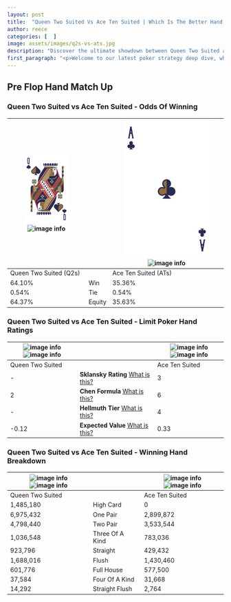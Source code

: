 ```yaml
---
layout: post
title:  "Queen Two Suited Vs Ace Ten Suited | Which Is The Better Hand In Poker? A Complete Guide"
author: reece
categories: [  ]
image: assets/images/q2s-vs-ats.jpg
description: "Discover the ultimate showdown between Queen Two Suited and Ace Ten Suited in poker! Uncover the odds, strategies, and scenarios where one hand triumphs over the other. Get ready to up your poker game with this thrilling analysis."
first_paragraph: "<p>Welcome to our latest poker strategy deep dive, where we're pitting two distinct hands against each other in a high-stakes showdown: Queen Two Suited vs Ace Ten Suited.</p><p>In the dynamic world of poker, every decision counts, and knowing which hand holds the upper hand is key to your success at the table.</p><p>In this article, we'll dissect these two hands, explore the scenarios where one dominates the other, and equip you with the knowledge to make strategic choices that can tip the odds in your favor.</p><p>Get ready to unravel the intriguing dynamics of these poker hands and elevate your game to new heights.</p>"
---
```




[comment]: # (sp0)

## Pre Flop Hand Match Up

<div class="table hand-ratings" markdown="1"> 



### Queen Two Suited vs Ace Ten Suited - Odds Of Winning


    
| ![image info](assets/images/hand1/Q.png) ![image info](assets/images/hand1/2s.png) |  | ![image info](assets/images/hand2/A.png) ![image info](assets/images/hand2/ts.png) |
| -------- | -------- | -------- |
| Queen Two Suited (Q2s) |  | Ace Ten Suited (ATs) |
| 64.10% | Win | 35.36% |
| 0.54% | Tie | 0.54% |
| 64.37% | Equity | 35.63% |




[comment]: # (sp1)



### Queen Two Suited vs Ace Ten Suited - Limit Poker Hand Ratings


    
| ![image info](https://www.riverpairs.com/assets/images/hand1/Q.png) ![image info](https://www.riverpairs.com/assets/images/hand1/2s.png) |  | ![image info](https://www.riverpairs.com/assets/images/hand2/A.png) ![image info](https://www.riverpairs.com/assets/images/hand2/ts.png) |
| -------- | -------- | -------- |
| Queen Two Suited |  | Ace Ten Suited |
| - | **Sklansky Rating** [What is this?](/sklansky-rating-explained) | 3 |
| 2 | **Chen Formula** [What is this?](/chen-formula-explained) | 6 |
| - | **Hellmuth Tier** [What is this?](/Hellmuth-tier-explained) | 4 |
| -0.12 | **Expected Value** [What is this?](/expected-value-explained) | 0.33 |




[comment]: # (sp2)



### Queen Two Suited vs Ace Ten Suited - Winning Hand Breakdown


    
| ![image info](https://www.riverpairs.com/assets/images/hand1/Q.png) ![image info](https://www.riverpairs.com/assets/images/hand1/2s.png) |  | ![image info](https://www.riverpairs.com/assets/images/hand2/A.png) ![image info](https://www.riverpairs.com/assets/images/hand2/ts.png) |
| -------- | -------- | -------- |
| Queen Two Suited |  | Ace Ten Suited |
| 1,485,180 | High Card | 0 |
| 6,975,432 | One Pair | 2,899,872 |
| 4,798,440 | Two Pair | 3,533,544 |
| 1,036,548 | Three Of A Kind | 783,036 |
| 923,796 | Straight | 429,432 |
| 1,688,016 | Flush | 1,430,460 |
| 601,776 | Full House | 577,500 |
| 37,584 | Four Of A Kind | 31,668 |
| 14,292 | Straight Flush | 2,764 |




[comment]: # (sp3)



</div>

[comment]: # (sp4)



[comment]: # (sp5)


